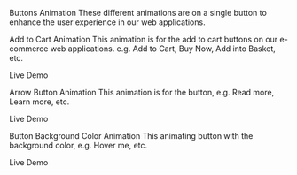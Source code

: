 Buttons Animation
These different animations are on a single button to enhance the user experience in our web applications.

Add to Cart Animation
This animation is for the add to cart buttons on our e-commerce web applications. e.g. Add to Cart, Buy Now, Add into Basket, etc.

Live Demo


Arrow Button Animation
This animation is for the button, e.g. Read more, Learn more, etc.

Live Demo


Button Background Color Animation
This animating button with the background color, e.g. Hover me, etc.

Live Demo
